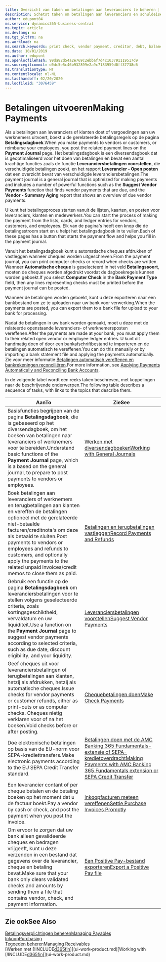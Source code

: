 ```yaml
---
title: Overzicht van taken om betalingen aan leveranciers te beheren | Microsoft Docs
description: Schetst taken om betalingen aan leveranciers en schuldeisers te beheren, bijvoorbeeld het boeken van betalingsregels en het ophalen van een overzicht van het verschuldigde saldo.
author: edupont04
ms.service: dynamics365-business-central
ms.topic: article
ms.devlang: na
ms.tgt_pltfrm: na
ms.workload: na
ms.search.keywords: print check, vendor payment, creditor, debt, balance due, AP
ms.date: 10/01/2019
ms.author: edupont
ms.openlocfilehash: 99da82d54a2e769c2ebbaf7d4c103791119517d9
ms.sourcegitcommit: d0dc5e5c46b932899e2a9c7183959d0ff37738d6
ms.translationtype: HT
ms.contentlocale: nl-NL
ms.lasthandoff: 02/20/2020
ms.locfileid: "3076459"
---
```

# <a name="making-payments"></a><span data-ttu-id="deb74-103">Betalingen uitvoeren</span><span class="sxs-lookup"><span data-stu-id="deb74-103">Making Payments</span></span>

<span data-ttu-id="deb74-104">Als u betalingen aan leveranciers of klanten doet of vergoedingen aan uw werknemers uitvoert, boekt u de gerelateerde betalingsregels op de pagina **Betalingsdagboek**.</span><span class="sxs-lookup"><span data-stu-id="deb74-104">When you make payments to vendors or customers, or reimburse your employees, you post the related payment lines on the **Payment Journal** page.</span></span> <span data-ttu-id="deb74-105">Het betalingsdagboek is een diversendagboek dat is geoptimaliseerd voor het doen van betalingen en bevat een aantal krachtige functies zoals de functie **Leveranciersbetalingen voorstellen**, die verschuldigde betalingen zoekt, en het rapport **Leverancier - Open posten** dat een overzicht bevat van verschuldigde leveranciersbetalingen.</span><span class="sxs-lookup"><span data-stu-id="deb74-105">The payment journal is a general journal that is optimized for making payments and includes a number of powerful functions such as the **Suggest Vendor Payments** function that finds vendor payments that are due, and the **Vendor - Summary Aging** report that shows an overview of due vendor payments.</span></span>  

<span data-ttu-id="deb74-106">U kunt het betalingsproces starten vanuit de lijsten, kaarten, en posten voor leveranciers, klanten en medewerkers.</span><span class="sxs-lookup"><span data-stu-id="deb74-106">You can start the process of making the payment from the lists, cards, and ledger entries for vendors, customers, and employees.</span></span> <span data-ttu-id="deb74-107">Elk van de pagina's heeft een knop die de betalingsstroom start en u helpt het betalingsdagboek in te vullen.</span><span class="sxs-lookup"><span data-stu-id="deb74-107">Each of these pages has a button that starts the payment flow and helps you fill in the payment journal.</span></span>  

<span data-ttu-id="deb74-108">Vanuit het betalingsdagboek kunt u automatische cheques afdrukken of vastleggen wanneer cheques worden uitgeschreven.</span><span class="sxs-lookup"><span data-stu-id="deb74-108">From the payment journal, you can print computer checks or record when checks are written.</span></span> <span data-ttu-id="deb74-109">Wanneer **Automatische cheque** is geselecteerd in het veld **Betalingssoort**, moeten de cheques worden afgedrukt voordat de dagboekregels kunnen worden geboekt.</span><span class="sxs-lookup"><span data-stu-id="deb74-109">If you select **Computer Check** in the **Bank Payment Type** field, then any lines representing checks must be printed before the payment journal can be posted.</span></span>

<span data-ttu-id="deb74-110">Wanneer de betalingen worden geboekt, kunt u deze exporteren naar een bankbestand om ze te uploaden naar uw bank voor verwerking.</span><span class="sxs-lookup"><span data-stu-id="deb74-110">When the payments are posted, you can export them to a bank file for upload to your bank for processing.</span></span>

<span data-ttu-id="deb74-111">Nadat de betalingen in uw bank worden gemaakt, moet u deze met de relateerde openstaande leveranciers- of werknemersposten vereffenen.</span><span class="sxs-lookup"><span data-stu-id="deb74-111">After the payments are made at your bank, you must apply them to their related open vendor or employee ledger entries.</span></span> <span data-ttu-id="deb74-112">U kunt dit handmatig doen of door een bankafschriftbestand te importeren en de betalingen automatisch te vereffenen.</span><span class="sxs-lookup"><span data-stu-id="deb74-112">You can do this manually or by importing a bank statement file and applying the payments automatically.</span></span> <span data-ttu-id="deb74-113">Zie voor meer informatie [Betalingen automatisch vereffenen en bankrekeningen reconciliëren](receivables-apply-payments-auto-reconcile-bank-accounts.md).</span><span class="sxs-lookup"><span data-stu-id="deb74-113">For more information, see [Applying Payments Automatically and Reconciling Bank Accounts](receivables-apply-payments-auto-reconcile-bank-accounts.md).</span></span>

<span data-ttu-id="deb74-114">In de volgende tabel wordt een reeks taken beschreven, met koppelingen naar de beschrijvende onderwerpen.</span><span class="sxs-lookup"><span data-stu-id="deb74-114">The following table describes a sequence of tasks, with links to the topics that describe them.</span></span>

| <span data-ttu-id="deb74-115">Aan</span><span class="sxs-lookup"><span data-stu-id="deb74-115">To</span></span> | <span data-ttu-id="deb74-116">Zie</span><span class="sxs-lookup"><span data-stu-id="deb74-116">See</span></span> |
| --- | --- |
|<span data-ttu-id="deb74-117">Basisfuncties begrijpen van de pagina **Betalingsdagboek**, die is gebaseerd op het diversendagboek, om het boeken van betalingen naar leveranciers of werknemers voor te bereiden.</span><span class="sxs-lookup"><span data-stu-id="deb74-117">Understand basic functions of the **Payment Journal** page, which is a based on the general journal, to prepare to post payments to vendors or employees.</span></span>|[<span data-ttu-id="deb74-118">Werken met diversendagboeken</span><span class="sxs-lookup"><span data-stu-id="deb74-118">Working with General Journals</span></span>](ui-work-general-journals.md)|
|<span data-ttu-id="deb74-119">Boek betalingen aan leveranciers of werknemers en terugbetalingen aan klanten en vereffen de betalingen optioneel met de gerelateerde niet-betaalde facturen/creditnota's om deze als betaald te sluiten.</span><span class="sxs-lookup"><span data-stu-id="deb74-119">Post payments to vendors or employees and refunds to customers, and optionally apply the payments to the related unpaid invoices/credit memos to close them as paid.</span></span>|[<span data-ttu-id="deb74-120">Betalingen en terugbetalingen vastleggen</span><span class="sxs-lookup"><span data-stu-id="deb74-120">Record Payments and Refunds</span></span>](payables-how-post-payments-refunds.md)|
| <span data-ttu-id="deb74-121">Gebruik een functie op de pagina **Betalingsdagboek** om leveranciersbetalingen voor te stellen volgens geselecteerde criteria, zoals kortingsgeschiktheid, vervaldatum en uw liquiditeit.</span><span class="sxs-lookup"><span data-stu-id="deb74-121">Use a function on the **Payment Journal** page to suggest vendor payments according to selected criteria, such as due date, discount eligibility, and your liquidity.</span></span> |[<span data-ttu-id="deb74-122">Leveranciersbetalingen voorstellen</span><span class="sxs-lookup"><span data-stu-id="deb74-122">Suggest Vendor Payments</span></span>](payables-how-suggest-vendor-payments.md) |
| <span data-ttu-id="deb74-123">Geef cheques uit voor leveranciersbetalingen of terugbetalingen aan klanten, hetzij als afdrukken, hetzij als automatische cheques.</span><span class="sxs-lookup"><span data-stu-id="deb74-123">Issue checks for vendor payments or customer refunds, either as print-outs or as computer checks.</span></span> <span data-ttu-id="deb74-124">Cheques nietig verklaren voor of na het boeken.</span><span class="sxs-lookup"><span data-stu-id="deb74-124">Void checks before or after posting.</span></span> |[<span data-ttu-id="deb74-125">Chequebetalingen doen</span><span class="sxs-lookup"><span data-stu-id="deb74-125">Make Check Payments</span></span>](payables-how-work-checks.md) |
|<span data-ttu-id="deb74-126">Doe elektronische betalingen op basis van de EU-norm voor SEPA-krediettransfers.</span><span class="sxs-lookup"><span data-stu-id="deb74-126">Make electronic payments according to the EU SEPA Credit Transfer standard.</span></span>|[<span data-ttu-id="deb74-127">Betalingen doen met de AMC Banking 365 Fundamentals-extensie of SEPA-kredietoverdracht</span><span class="sxs-lookup"><span data-stu-id="deb74-127">Making Payments with AMC Banking 365 Fundamentals extension or SEPA Credit Transfer</span></span>](finance-make-payments-with-bank-data-conversion-service-or-sepa-credit-transfer.md)|
| <span data-ttu-id="deb74-128">Een leverancier contant of per cheque betalen en de betaling boeken op het moment dat u de factuur boekt.</span><span class="sxs-lookup"><span data-stu-id="deb74-128">Pay a vendor by cash or check, and post the payment when you post the invoice.</span></span> |[<span data-ttu-id="deb74-129">Inkoopfacturen meteen vereffenen</span><span class="sxs-lookup"><span data-stu-id="deb74-129">Settle Purchase Invoices Promptly</span></span>](finance-how-to-settle-purchase-invoices-promptly.md) |
| <span data-ttu-id="deb74-130">Om ervoor te zorgen dat uw bank alleen gevalideerde cheques en bedragen vrijgeeft, kunt u deze verzenden in een bestand dat gegevens over de leverancier, cheque en betaling bevat.</span><span class="sxs-lookup"><span data-stu-id="deb74-130">Make sure that your bank only clears validated checks and amounts by sending them a file that contains vendor, check, and payment information.</span></span> |[<span data-ttu-id="deb74-131">Een Positive Pay-bestand exporteren</span><span class="sxs-lookup"><span data-stu-id="deb74-131">Export a Positive Pay file</span></span>](finance-how-positive-pay.md) |

## <a name="see-also"></a><span data-ttu-id="deb74-132">Zie ook</span><span class="sxs-lookup"><span data-stu-id="deb74-132">See Also</span></span>
[<span data-ttu-id="deb74-133">Betalingsverplichtingen beheren</span><span class="sxs-lookup"><span data-stu-id="deb74-133">Managing Payables</span></span>](payables-manage-payables.md)  
[<span data-ttu-id="deb74-134">Inkoop</span><span class="sxs-lookup"><span data-stu-id="deb74-134">Purchasing</span></span>](purchasing-manage-purchasing.md)  
[<span data-ttu-id="deb74-135">Tegoeden beheren</span><span class="sxs-lookup"><span data-stu-id="deb74-135">Managing Receivables</span></span>](receivables-manage-receivables.md)  
<span data-ttu-id="deb74-136">[Werken met [!INCLUDE[d365fin](includes/d365fin_md.md)]](ui-work-product.md)</span><span class="sxs-lookup"><span data-stu-id="deb74-136">[Working with [!INCLUDE[d365fin](includes/d365fin_md.md)]](ui-work-product.md)</span></span>  
